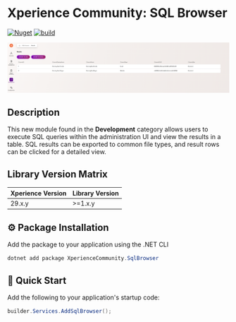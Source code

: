 ﻿# Xperience Community: SQL Browser

[![Nuget](https://img.shields.io/nuget/v/XperienceCommunity.SqlBrowser)](https://www.nuget.org/packages/XperienceCommunity.SqlBrowser#versions-body-tab)
[![build](https://github.com/kentico-ericd/xperience-community-sqlbrowser/actions/workflows/build.yml/badge.svg)](https://github.com/kentico-ericd/xperience-community-sqlbrowser/actions/workflows/build.yml)

![Results](/images/results.png)

## Description

This new module found in the __Development__ category allows users to execute SQL queries within the administration UI and view the results in a table. SQL results can be exported to common file types, and result rows can be clicked for a detailed view.

## Library Version Matrix

| Xperience Version | Library Version |
| ----------------- | --------------- |
| 29.x.y            | >=1.x.y         |

## :gear: Package Installation

Add the package to your application using the .NET CLI

```powershell
dotnet add package XperienceCommunity.SqlBrowser
```

## 🚀 Quick Start

Add the following to your application's startup code:

```cs
builder.Services.AddSqlBrowser();
```
